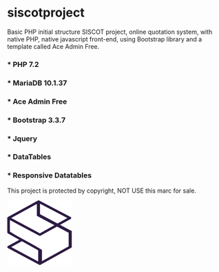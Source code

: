 # siscotproject
 

Basic PHP initial structure SISCOT project, online quotation system, with native PHP, native javascript front-end, using Bootstrap library and a template called Ace Admin Free.

<h3>* PHP 7.2</h3>
<h3>* MariaDB 10.1.37</h3>
<h3>* Ace Admin Free</h3>
<h3>* Bootstrap 3.3.7</h3>
<h3>* Jquery</h3>
<h3>* DataTables</h3>
<h3>* Responsive Datatables</h3>

This project is protected by copyright, NOT USE this marc for sale.


<img src="https://github.com/edianmateus/siscotproject/blob/master/siscot/assets/images/sistema/logo_roxo.png?raw=true" height="150" width="150"/>
